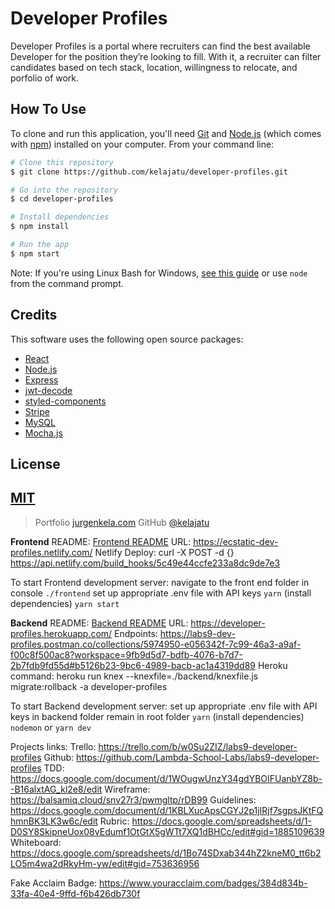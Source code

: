 # Developer Profiles

Developer Profiles is a portal where recruiters can find the best available Developer for the position they’re looking to fill. With it, a recruiter can filter candidates based on tech stack, location, willingness to relocate, and porfolio of work.

## How To Use

To clone and run this application, you'll need [Git](https://git-scm.com) and [Node.js](https://nodejs.org/en/download/) (which comes with [npm](http://npmjs.com)) installed on your computer. From your command line:

```bash
# Clone this repository
$ git clone https://github.com/kelajatu/developer-profiles.git

# Go into the repository
$ cd developer-profiles

# Install dependencies
$ npm install

# Run the app
$ npm start
```

Note: If you're using Linux Bash for Windows, [see this guide](https://www.howtogeek.com/261575/how-to-run-graphical-linux-desktop-applications-from-windows-10s-bash-shell/) or use `node` from the command prompt.

## Credits

This software uses the following open source packages:

- [React](https://reactjs.org/)
- [Node.js](https://nodejs.org/)
- [Express](https://expressjs.com/)
- [jwt-decode](https://www.npmjs.com/package/jwt-decode)
- [styled-components](https://www.styled-components.com//)
- [Stripe](https://stripe.com/ca)
- [MySQL](https://www.mysql.com/)
- [Mocha.js](https://github.com/mochajs/mocha)

## License

## [MIT](https://tldrlegal.com/license/mit-license)

> Portfolio [jurgenkela.com](https://www.jurgenkela.com/)
> GitHub [@kelajatu](https://github.com/amitmerchant1990)

**Frontend**
README: [Frontend README](frontend\README.md)
URL: https://ecstatic-dev-profiles.netlify.com/
Netlify Deploy: curl -X POST -d {} https://api.netlify.com/build_hooks/5c49e44ccfe233a8dc9de7e3

To start Frontend development server:
navigate to the front end folder in console `./frontend`
set up appropriate .env file with API keys
`yarn` (install dependencies)
`yarn start`

**Backend**
README: [Backend README](backend\README.md)
URL: https://developer-profiles.herokuapp.com/
Endpoints: https://labs9-dev-profiles.postman.co/collections/5974950-e056342f-7c99-46a3-a9af-f00c8f500ac8?workspace=9fb9d5d7-bdfb-4076-b7d7-2b7fdb9fd55d#b5126b23-9bc6-4989-bacb-ac1a4319dd89
Heroku command: heroku run knex --knexfile=./backend/knexfile.js migrate:rollback -a developer-profiles

To start Backend development server:
set up appropriate .env file with API keys in backend folder
remain in root folder
`yarn` (install dependencies)
`nodemon` or `yarn dev`

Projects links:
Trello: https://trello.com/b/w0Su2ZIZ/labs9-developer-profiles
Github: https://github.com/Lambda-School-Labs/labs9-developer-profiles
TDD: https://docs.google.com/document/d/1WOugwUnzY34gdYBOIFUanbYZ8b--B16alxtAG_kl2e8/edit
Wireframe: https://balsamiq.cloud/snv27r3/pwmgltp/rDB99
Guidelines: https://docs.google.com/document/d/1KBLXucApsCGYJ2p1jIRjf7sgpsJKtFQhmnBK3LK3w6c/edit
Rubric: https://docs.google.com/spreadsheets/d/1-D0SY8SkipneUox08vEdumf1OtGtX5gWTt7XQ1dBHCc/edit#gid=1885109639
Whiteboard: https://docs.google.com/spreadsheets/d/1Bo74SDxab344hZ2kneM0_tt6b2LO5m4wa2dRkyHm-yw/edit#gid=753636956

Fake Acclaim Badge: https://www.youracclaim.com/badges/384d834b-33fa-40e4-9ffd-f6b426db730f
